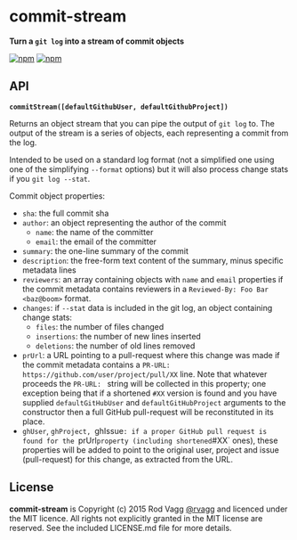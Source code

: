 # commit-stream

**Turn a `git log` into a stream of commit objects**

[![npm](https://nodei.co/npm/commit-stream.png?downloads=true&downloadRank=true)](https://nodei.co/npm/commit-stream/)
[![npm](https://nodei.co/npm-dl/commit-stream.png?months=6&height=3)](https://nodei.co/npm/commit-stream/)

## API

**`commitStream([defaultGithubUser, defaultGithubProject])`**

Returns an object stream that you can pipe the output of `git log` to. The output of the stream is a series of objects, each representing a commit from the log.

Intended to be used on a standard log format (not a simplified one using one of the simplifying `--format` options) but it will also process change stats if you `git log --stat`.

Commit object properties:

* `sha`: the full commit sha
* `author`: an object representing the author of the commit
  - `name`: the name of the committer
  - `email`: the email of the committer
* `summary`: the one-line summary of the commit
* `description`: the free-form text content of the summary, minus specific metadata lines
* `reviewers`: an array containing objects with `name` and `email` properties if the commit metadata contains reviewers in a `Reviewed-By: Foo Bar <baz@boom>` format.
* `changes`: if `--stat` data is included in the git log, an object containing change stats:
  - `files`: the number of files changed
  - `insertions`: the number of new lines inserted
  - `deletions`: the number of old lines removed
* `prUrl`: a URL pointing to a pull-request where this change was made if the commit metadata contains a `PR-URL: https://github.com/user/project/pull/XX` line. Note that whatever proceeds the `PR-URL: ` string will be collected in this property; one exception being that if a shortened `#XX` version is found and you have supplied `defaultGitHubUser` and `defaultGitHubProject` arguments to the constructor then a full GitHub pull-request will be reconstituted in its place.
* `ghUser`, `ghProject, `ghIssue`: if a proper GitHub pull request is found for the `prUrl` property (including shortened `#XX` ones), these properties will be added to point to the original user, project and issue (pull-request) for this change, as extracted from the URL.

## License

**commit-stream** is Copyright (c) 2015 Rod Vagg [@rvagg](https://twitter.com/rvagg) and licenced under the MIT licence. All rights not explicitly granted in the MIT license are reserved. See the included LICENSE.md file for more details.
